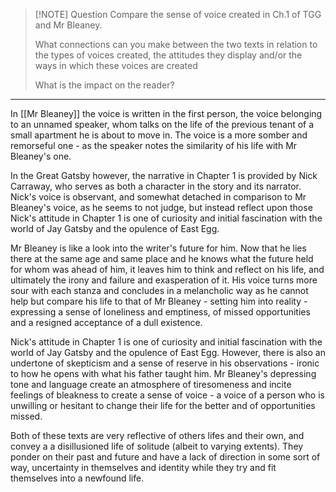 
> [!NOTE] Question
> Compare the sense of voice created in Ch.1 of TGG and Mr Bleaney.
> 
> What connections can you make between the two texts in relation to the types of voices created, the attitudes they display and/or the ways in which these voices are created
> 
> What is the impact on the reader?

-----

In [[Mr Bleaney]] the voice is written in the first person, the voice belonging to an unnamed speaker, whom talks on the life of the previous tenant of a small apartment he is about to move in. The voice is a more somber and remorseful one - as the speaker notes the similarity of his life with Mr Bleaney's one.

In the Great Gatsby however, the narrative in Chapter 1 is provided by Nick Carraway, who serves as both a character in the story and its narrator. Nick's voice is observant, and somewhat detached in comparison to Mr Bleaney's voice, as he seems to not judge, but instead reflect upon those
Nick's attitude in Chapter 1 is one of curiosity and initial fascination with the world of Jay Gatsby and the opulence of East Egg.

Mr Bleaney is like a look into the writer's future for him. Now that he lies there at the same age and same place and he knows what the future held for whom was ahead of him, it leaves him to think and reflect on his life, and ultimately the irony and failure and exasperation of it. His voice turns more sour with each stanza and concludes in a melancholic way as he cannot help but compare his life to that of Mr Bleaney - setting him into reality - expressing a sense of loneliness and emptiness, of missed opportunities and a resigned acceptance of a dull existence.

Nick's attitude in Chapter 1 is one of curiosity and initial fascination with the world of Jay Gatsby and the opulence of East Egg. However, there is also an undertone of skepticism and a sense of reserve in his observations - ironic to how he opens with what his father taught him.
Mr Bleaney's depressing tone and language create an atmosphere of tiresomeness and incite feelings of bleakness to create a sense of voice - a voice of a person who is unwilling or hesitant to change their life for the better and of opportunities missed.

Both of these texts are very reflective of others lifes and their own, and convey a a disillusioned life of solitude (albeit to varying extents). They ponder on their past and future and have a lack of direction in some sort of way, uncertainty in themselves and identity while they try and fit themselves into a newfound life.